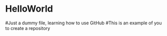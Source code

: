 # HelloWorld
#Just a dummy file, learning how to use GitHub
#This is an example of you to create a repository
